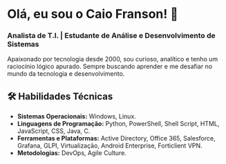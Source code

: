 # Olá, eu sou o Caio Franson! 👋

### Analista de T.I. | Estudante de Análise e Desenvolvimento de Sistemas

Apaixonado por tecnologia desde 2000, sou curioso, analítico e tenho um raciocínio lógico apurado. Sempre buscando aprender e me desafiar no mundo da tecnologia e desenvolvimento.

## 🛠️ **Habilidades Técnicas**

- **Sistemas Operacionais:** Windows, Linux.
- **Linguagens de Programação:** Python, PowerShell, Shell Script, HTML, JavaScript, CSS, Java, C.
- **Ferramentas e Plataformas:** Active Directory, Office 365, Salesforce, Grafana, GLPI, Virtualização, Android Enterprise, Forticlient VPN.
- **Metodologias:** DevOps, Agile Culture.
